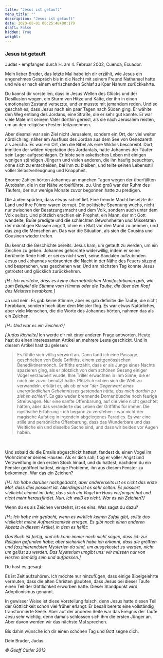 ```yaml
---
title: "Jesus ist getauft"
menu_title: ""
description: "Jesus ist getauft"
date: 2020-08-01 06:25:48+00:179
draft: False
hidden: True
weight:
---
```

### Jesus ist getauft

Judas - empfangen durch H. am 4. Februar 2002, Cuenca, Ecuador.

Mein lieber Bruder, das letzte Mal habe ich dir erzählt, wie Jesus ein angenehmes Gespräch bis in die Nacht mit seinem Freund Nathanael hatte und wie er nach einem erfrischenden Schlaf zu Kpar Nahum zurückkehrte.

Du kannst dir vorstellen, dass in Jesus Wellen des Glücks und der Desillusion wogen, ein Sturm von Hitze und Kälte, der ihn in einen emotionalen Zustand versetzte, und er musste mit jemandem reden. Und so geschah es, dass Jesus nach ein paar Tagen nach Süden ging. Er wählte den Weg entlang des Jordans, eine Straße, die er sehr gut kannte. Er war viele Male mit seinem Vater dorthin gereist, als sie nach Jerusalem reisten, um an den religiösen Festen teilzunehmen.

Aber diesmal war sein Ziel nicht Jerusalem, sondern ein Ort, der viel weiter nördlich lag, näher am Ausfluss des Jordan aus dem See von Genezareth als Jericho. Es war ein Ort, den die Bibel als eine Wildnis beschreibt. Dort, inmitten der wilden Vegetation des Jordantals, hatte Johannes der Täufer sein Lager aufgeschlagen. Er lebte sein asketisches Leben mit einigen wenigen ständigen Jüngern und vielen anderen, die ihn häufig besuchten, ohne sich zu entscheiden, bei ihm zu bleiben, und teilte seinen Lebensstil voller Selbstverleugnung und Knappheit.

Enorme Zahlen hörten Johannes an manchen Tagen wegen der überfüllten Autobahn, die in der Nähe vorbeiführte, zu. Und groß war der Ruhm des Täufers, der nur wenige Monate zuvor begonnen hatte zu predigen.

Die Juden spürten, dass etwas schief lief. Eine fremde Macht besetzte ihr Land und ihre Führer waren korrupt. Die politische Spannung wuchs, nicht nur zwischen der Besatzungsmacht und dem Volk, sondern auch unter dem Volk selbst. Und plötzlich erschien ein Prophet, ein Mann, der mit Gott wandelte, Buße predigte und die schlechten Gewohnheiten und Missetaten der mächtigen Klassen angriff, ohne ein Blatt vor den Mund zu nehmen, und das zog die Menschen an. Das war die Situation, als sich die Cousins und Cousinen wieder trafen.

Du kennst die Geschichte bereits: Jesus kam, um getauft zu werden, um ein Zeichen zu geben. Johannes gehorchte widerwillig, indem er seine berühmte Rede hielt, er sei es nicht wert, seine Sandalen aufzubinden. Jesus und Johannes verbrachten die Nacht in der Nähe des Feuers sitzend und besprachen, was geschehen war. Und am nächsten Tag konnte Jesus getröstet und glücklich zurückkehren.

*[H.: Ich verstehe, dass es keine übernatürlichen Manifestationen gab, wie zum Beispiel die Stimme vom Himmel oder die Taube, die über den Kopf des Meisters herabkam.]*

Ja und nein. Es gab keine Stimme, aber es gab definitiv die Taube, die nicht herabkam, sondern hoch über dem Meister flog. Es war etwas Natürliches, aber viele Menschen, die die Worte des Johannes hörten, nahmen das als ein Zeichen.

*[H.: Und war es ein Zeichen?]*

*[Judas lächelte]* Ich werde dir mit einer anderen Frage antworten. Heute hast du einen interessanten Artikel an mehrere Leute geschickt. Und in diesem Artikel hast du gelesen:

> Es fühlte sich völlig verwirrt an. Dann fand ich eine Passage, geschrieben von Bede Griffiths, einem zeitgenössischen Benediktinermönch. Griffiths erzählt, dass er als Junge eines Nachts spazieren ging, als er plötzlich von dem schönen Gesang einiger Vögel verzaubert wurde. Ihre Triller erwachten in ihm Sinne, die er noch nie zuvor benutzt hatte. Plötzlich schien sich die Welt zu verwandeln, erklärt er, als ob er vor *"der Gegenwart eines unergründlichen Geheimnisses gestanden hätte, das mich dorthin zu ziehen schien"*. Es gab weder brennende Dornenbüsche noch feurige Streitwagen. Nur eine sanfte Offenbarung, auf die viele nicht geachtet hätten, aber das veränderte das Leben der Griffiths für immer. Die mystische Erfahrung - ich begann zu verstehen - war nicht der magische Aufstieg in irgendein abgelegenes Paradies. Es war eine stille und persönliche Offenbarung, dass das Wunderbare und das Weltliche ein und dieselbe Sache sind, und dass wir beides vor Augen haben.
<br>
<br>
Und sobald du die Emails abgeschickt hattest, fandest du einen Vogel im Wohnzimmer deines Hauses. Als er dich sah, flog er voller Angst und Verzweiflung in den ersten Stock hinauf, und du hattest, nachdem du ein Fenster geöffnet hattest, einige Probleme, ihn aus diesem Fenster zu bekommen. War das ein Zeichen?

*[H.: Ich habe darüber nachgedacht, aber andererseits ist es nicht das erste Mal, dass dies passiert ist. Allerdings ist es sehr selten. Es passiert vielleicht einmal im Jahr, dass sich ein Vogel im Haus verfangen hat und nicht mehr herausfindet. Nun, ich weiß es nicht. War es ein Zeichen?]*

Wenn du es als Zeichen verstehst, ist es eins. Was sagst du dazu?

*[H.: Ich habe mir gedacht, wenn es wirklich keinen Zufall gibt, sollte das vielleicht meine Aufmerksamkeit erregen. Es gibt noch einen anderen Absatz in diesem Artikel, in dem es heißt:*

*Das Buch ist fertig, und ich kann immer noch nicht sagen, dass ich zur Religion gefunden habe; aber sicherlich habe ich erkannt, dass die größten und faszinierendsten Mysterien da sind, um ausgekostet zu werden, nicht um gelöst zu werden. Das Mysterium umgibt uns: wir müssen nur von Herzen demütig sein und aufpassen.]*

Du hast es gesagt.

Es ist Zeit aufzuhören. Ich möchte nur hinzufügen, dass einige Bibelgelehrte vermuten, dass die alten Christen glaubten, dass Jesus bei dieser Taufe einen Teil der Göttlichkeit erworben hatte. Dieser Standpunkt wird Adoptionismus genannt.

In gewisser Weise ist diese Vorstellung falsch, denn Jesus hatte diesen Teil der Göttlichkeit schon viel früher erlangt. Er besaß bereits eine vollständig transformierte Seele. Aber auf der anderen Seite war das Ereignis der Taufe Jesu sehr wichtig, denn damals schlossen sich ihm die ersten Jünger an. Aber davon werden wir das nächste Mal sprechen.

Bis dahin wünsche ich dir einen schönen Tag und Gott segne dich.

Dein Bruder, Judas.

*© Geoff Cutler 2013*
